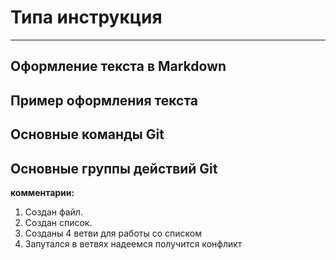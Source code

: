 # **Типа инструкция** 
-------

## **Оформление текста в Markdown**

## **Пример оформления текста**

## **Основные команды Git**

## **Основные группы действий Git**


**комментарии:** 

1. Создан файл.
2. Создан список.
3. Созданы 4 ветви для работы со списком
4. Запутался в ветвях надеемся получится конфликт